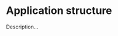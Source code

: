 <!-- ======================================================================
--- Search engine
title:          Application structure
keywords:       application, structure
description:    Default application structure in md-site-engine.
--- Menu system
order:          50
text:           Application structure
hidden:         false
umbel:          false
--- Page properties
id:             
document:       
layout:         layout-2-left
$-left:         #side-menu
searchable:     true
--- Side menu
side-menu-root:     /documentation
side-menu-header:   Documentation
side-menu-top:      Introduction
side-menu-depth:    2
======================================================================= -->

# Application structure

Description...